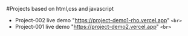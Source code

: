 #Projects based on html,css and javascript

- Project-002 live demo "https://project-demo1-rho.vercel.app" `<br>`
- Project-001 live demo "https://project-demo2.vercel.app"     `<br>`
